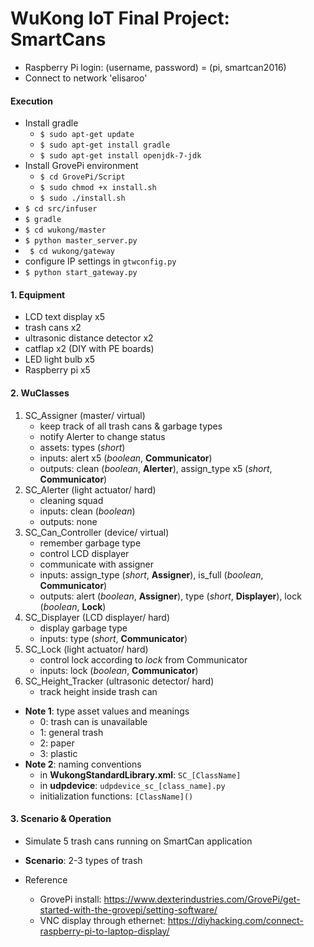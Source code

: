 # WuKong IoT Final Project: SmartCans

* Raspberry Pi login: (username, password) = (pi, smartcan2016)
* Connect to network 'elisaroo'

#### Execution
* Install gradle
    * ` $ sudo apt-get update `
    * ` $ sudo apt-get install gradle `
    * ` $ sudo apt-get install openjdk-7-jdk `
* Install GrovePi environment
    * ` $ cd GrovePi/Script `
    * ` $ sudo chmod +x install.sh `
    * ` $ sudo ./install.sh `
* ` $ cd src/infuser `
* ` $ gradle `
* ` $ cd wukong/master `
* ` $ python master_server.py `
* ` $ cd wukong/gateway`
* configure IP settings in `gtwconfig.py`
* ` $ python start_gateway.py `

#### 1. Equipment
* LCD text display x5
* trash cans x2
* ultrasonic distance detector x2
* catflap x2 (DIY with PE boards)
* LED light bulb x5
* Raspberry pi x5

#### 2. WuClasses
1. SC_Assigner (master/ virtual)
    * keep track of all trash cans & garbage types
    * notify Alerter to change status
    * assets: types (*short*)
    * inputs: alert x5 (*boolean*, **Communicator**)
    * outputs: clean (*boolean*, **Alerter**), assign_type x5 (*short*, **Communicator**)
2. SC_Alerter (light actuator/ hard)
    * cleaning squad
    * inputs: clean (*boolean*)
    * outputs: none
3. SC_Can_Controller (device/ virtual)
    * remember garbage type
    * control LCD displayer
    * communicate with assigner
    * inputs:  assign_type (*short*, **Assigner**), is_full (*boolean*, **Communicator**) 
    * outputs: alert (*boolean*, **Assigner**), type (*short*, **Displayer**), lock (*boolean*, **Lock**)
4. SC_Displayer (LCD displayer/ hard)
    * display garbage type
    * inputs: type (*short*, **Communicator**)
5. SC_Lock (light actuator/ hard)
    * control lock according to *lock* from Communicator
    * inputs: lock (*boolean*, **Communicator**)
5. SC_Height_Tracker (ultrasonic detector/ hard)
    * track height inside trash can

* **Note 1**: type asset values and meanings
    * 0: trash can is unavailable
    * 1: general trash
    * 2: paper
    * 3: plastic
* **Note 2**: naming conventions
	* in **WukongStandardLibrary.xml**: `SC_[ClassName]`
	* in **udpdevice**: `udpdevice_sc_[class_name].py`
	* initialization functions: `[ClassName]()`

#### 3. Scenario & Operation
* Simulate 5 trash cans running on SmartCan application
* **Scenario**: 2-3 types of trash

* Reference
    * GrovePi install: https://www.dexterindustries.com/GrovePi/get-started-with-the-grovepi/setting-software/
    * VNC display through ethernet: https://diyhacking.com/connect-raspberry-pi-to-laptop-display/